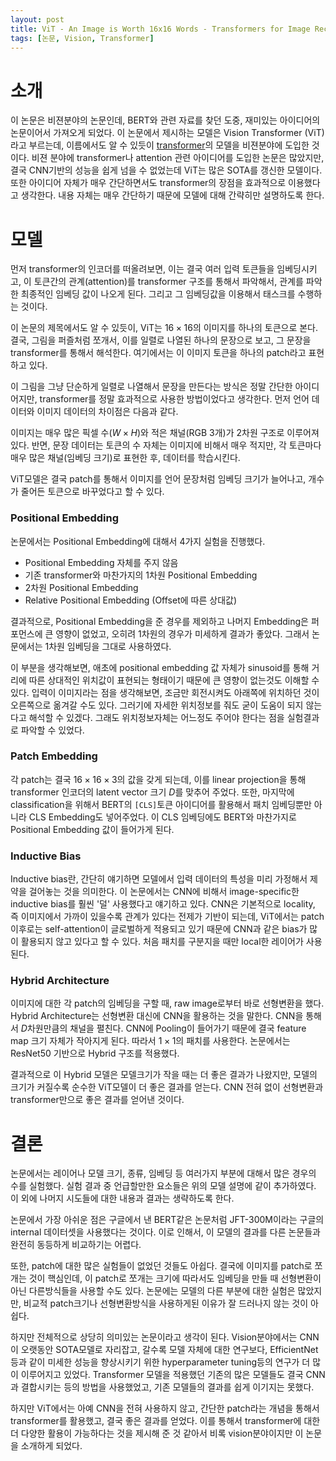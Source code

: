 ```yaml
---
layout: post
title: ViT - An Image is Worth 16x16 Words - Transformers for Image Recognition at Scale
tags: [논문, Vision, Transformer]
---
```


# 소개

이 논문은 비젼분야의 논문인데, BERT와 관련 자료를 찾던 도중, 재미있는 아이디어의 논문이어서 가져오게 되었다. 이 논문에서 제시하는 모델은 Vision Transformer (ViT) 라고 부르는데, 이름에서도 알 수 있듯이 [transformer](/attention-is-all-you-need)의 모델을 비젼분야에 도입한 것이다. 비젼 분야에 transformer나 attention 관련 아이디어를 도입한 논문은 많았지만, 결국 CNN기반의 성능을 쉽게 넘을 수 없었는데 ViT는 많은 SOTA를 갱신한 모델이다. 또한 아이디어 자체가 매우 간단하면서도 transformer의 장점을 효과적으로 이용했다고 생각한다. 내용 자체는 매우 간단하기 때문에 모델에 대해 간략히만 설명하도록 한다.

# 모델

먼저 transformer의 인코더를 떠올려보면, 이는 결국 여러 입력 토큰들을 임베딩시키고, 이 토큰간의 관계(attention)를 transformer 구조를 통해서 파악해서, 관계를 파악한 최종적인 임베딩 값이 나오게 된다. 그리고 그 임베딩값을 이용해서 태스크를 수행하는 것이다.

이 논문의 제목에서도 알 수 있듯이, ViT는 $16\times16$의 이미지를 하나의 토큰으로 본다. 결국, 그림을 퍼즐처럼 쪼개서, 이를 일렬로 나열된 하나의 문장으로 보고, 그 문장을 transformer를 통해서 해석한다. 여기에서는 이 이미지 토큰을 하나의 patch라고 표현하고 있다.

이 그림을 그냥 단순하게 일렬로 나열해서 문장을 만든다는 방식은 정말 간단한 아이디어지만, transformer를 정말 효과적으로 사용한 방법이었다고 생각한다. 먼저 언어 데이터와 이미지 데이터의 차이점은 다음과 같다.

이미지는 매우 많은 픽셀 수($W\times H$)와 적은 채널(RGB 3개)가 2차원 구조로 이루어져있다. 반면, 문장 데이터는 토큰의 수 자체는 이미지에 비해서 매우 적지만, 각 토큰마다 매우 많은 채널(임베딩 크기)로 표현한 후, 데이터를 학습시킨다.

ViT모델은 결국 patch를 통해서 이미지를 언어 문장처럼 임베딩 크기가 늘어나고, 개수가 줄어든 토큰으로 바꾸었다고 할 수 있다.

### Positional Embedding

논문에서는 Positional Embedding에 대해서 4가지 실험을 진행했다.

- Positional Embedding 자체를 주지 않음
- 기존 transformer와 마찬가지의 1차원 Positional Embedding
- 2차원 Positional Embedding
- Relative Positional Embedding (Offset에 따른 상대값)

결과적으로, Positional Embedding을 준 경우를 제외하고 나머지 Embedding은 퍼포먼스에 큰 영향이 없었고, 오히려 1차원의 경우가 미세하게 결과가 좋았다. 그래서 논문에서는 1차원 임베딩을 그대로 사용하였다.

이 부분을 생각해보면, 애초에 positional embedding 값 자체가 sinusoid를 통해 거리에 따른 상대적인 위치값이 표현되는 형태이기 때문에 큰 영향이 없는것도 이해할 수 있다. 입력이 이미지라는 점을 생각해보면, 조금만 회전시켜도 아래쪽에 위치하던 것이 오른쪽으로 옮겨갈 수도 있다. 그러기에 자세한 위치정보를 줘도 굳이 도움이 되지 않는다고 해석할 수 있겠다. 그래도 위치정보자체는 어느정도 주어야 한다는 점을 실험결과로 파악할 수 있었다.

### Patch Embedding

각 patch는 결국 $16\times16\times3$의 값을 갖게 되는데, 이를 linear projection을 통해 transformer 인코더의 latent vector 크기 $D$를 맞추어 주었다. 또한, 마지막에 classification을 위해서 BERT의 `[CLS]`토큰 아이디어를 활용해서 패치 임베딩뿐만 아니라 CLS Embedding도 넣어주었다. 이 CLS 임베딩에도 BERT와 마찬가지로 Positional Embedding 값이 들어가게 된다.

### Inductive Bias

Inductive bias란, 간단히 얘기하면 모델에서 입력 데이터의 특성을 미리 가정해서 제약을 걸어놓는 것을 의미한다. 이 논문에서는 CNN에 비해서 image-specific한 inductive bias를 훨씬 '덜' 사용했다고 얘기하고 있다. CNN은 기본적으로 locality, 즉 이미지에서 가까이 있을수록 관계가 있다는 전제가 기반이 되는데, ViT에서는 patch 이후로는 self-attention이 글로벌하게 적용되고 있기 때문에 CNN과 같은 bias가 많이 활용되지 않고 있다고 할 수 있다. 처음 패치를 구분지을 때만 local한 레이어가 사용된다.

### Hybrid Architecture

이미지에 대한 각 patch의 임베딩을 구할 때, raw image로부터 바로 선형변환을 했다. Hybrid Architecture는 선형변환 대신에 CNN을 활용하는 것을 말한다. CNN을 통해서 $D$차원만큼의 채널을 펼친다. CNN에 Pooling이 들어가기 때문에 결국 feature map 크기 자체가 작아지게 된다. 따라서 $1\times1$의 패치를 사용한다. 논문에서는 ResNet50 기반으로 Hybrid 구조를 적용했다.

결과적으로 이 Hybrid 모델은 모델크기가 작을 때는 더 좋은 결과가 나왔지만, 모델의 크기가 커질수록 순수한 ViT모델이 더 좋은 결과를 얻는다. CNN 전혀 없이 선형변환과 transformer만으로 좋은 결과를 얻어낸 것이다.

# 결론

논문에서는 레이어나 모델 크기, 종류, 임베딩 등 여러가지 부분에 대해서 많은 경우의 수를 실험했다. 실험 결과 중 언급할만한 요소들은 위의 모델 설명에 같이 추가하였다. 이 외에 나머지 시도들에 대한 내용과 결과는 생략하도록 한다.

논문에서 가장 아쉬운 점은 구글에서 낸 BERT같은 논문처럼 JFT-300M이라는 구글의 internal 데이터셋을 사용했다는 것이다. 이로 인해서, 이 모델의 결과를 다른 논문들과 완전히 동등하게 비교하기는 어렵다.

또한, patch에 대한 많은 실험들이 없었던 것들도 아쉽다. 결국에 이미지를 patch로 쪼개는 것이 핵심인데, 이 patch로 쪼개는 크기에 따라서도 임베딩을 만들 때 선형변환이 아닌 다른방식들을 사용할 수도 있다. 논문에는 모델의 다른 부분에 대한 실험은 많았지만, 비교적 patch크기나 선형변환방식을 사용하게된 이유가 잘 드러나지 않는 것이 아쉽다.

하지만 전체적으로 상당히 의미있는 논문이라고 생각이 된다. Vision분야에서는 CNN이 오랫동안 SOTA모델로 자리잡고, 갈수록 모델 자체에 대한 연구보다, EfficientNet등과 같이 미세한 성능을 향상시키기 위한 hyperparameter tuning등의 연구가 더 많이 이루어지고 있었다. Transformer 모델을 적용했던 기존의 많은 모델들도 결국 CNN과 결합시키는 등의 방법을 사용했었고, 기존 모델들의 결과를 쉽게 이기지는 못했다.

하지만 ViT에서는 아예 CNN을 전혀 사용하지 않고, 간단한 patch라는 개념을 통해서 transformer를 활용했고, 결국 좋은 결과를 얻었다. 이를 통해서 transformer에 대한 더 다양한 활용이 가능하다는 것을 제시해 준 것 같아서 비록 vision분야이지만 이 논문을 소개하게 되었다.
